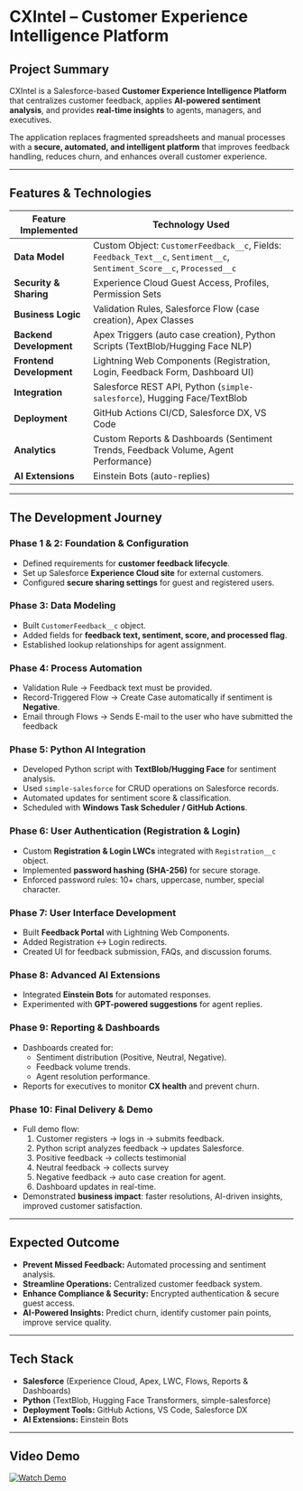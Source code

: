 # CXIntel – Customer Experience Intelligence Platform  

## Project Summary  
CXIntel is a Salesforce-based **Customer Experience Intelligence Platform** that centralizes customer feedback, applies **AI-powered sentiment analysis**, and provides **real-time insights** to agents, managers, and executives.  

The application replaces fragmented spreadsheets and manual processes with a **secure, automated, and intelligent platform** that improves feedback handling, reduces churn, and enhances overall customer experience.  

---

## Features & Technologies  

| Feature Implemented       | Technology Used |
|----------------------------|-----------------|
| **Data Model**             | Custom Object: `CustomerFeedback__c`, Fields: `Feedback_Text__c`, `Sentiment__c`, `Sentiment_Score__c`, `Processed__c` |
| **Security & Sharing**     | Experience Cloud Guest Access, Profiles, Permission Sets |
| **Business Logic**         | Validation Rules, Salesforce Flow (case creation), Apex Classes |
| **Backend Development**    | Apex Triggers (auto case creation), Python Scripts (TextBlob/Hugging Face NLP) |
| **Frontend Development**   | Lightning Web Components (Registration, Login, Feedback Form, Dashboard UI) |
| **Integration**            | Salesforce REST API, Python (`simple-salesforce`), Hugging Face/TextBlob |
| **Deployment**             | GitHub Actions CI/CD, Salesforce DX, VS Code |
| **Analytics**              | Custom Reports & Dashboards (Sentiment Trends, Feedback Volume, Agent Performance) |
| **AI Extensions**          | Einstein Bots (auto-replies) |

---

## The Development Journey  

### Phase 1 & 2: Foundation & Configuration  
- Defined requirements for **customer feedback lifecycle**.  
- Set up Salesforce **Experience Cloud site** for external customers.  
- Configured **secure sharing settings** for guest and registered users.  

### Phase 3: Data Modeling  
- Built `CustomerFeedback__c` object.  
- Added fields for **feedback text, sentiment, score, and processed flag**.  
- Established lookup relationships for agent assignment.  

### Phase 4: Process Automation  
- Validation Rule → Feedback text must be provided.  
- Record-Triggered Flow → Create Case automatically if sentiment is **Negative**.
- Email through Flows → Sends E-mail to the user who have submitted the feedback

### Phase 5: Python AI Integration  
- Developed Python script with **TextBlob/Hugging Face** for sentiment analysis.  
- Used `simple-salesforce` for CRUD operations on Salesforce records.  
- Automated updates for sentiment score & classification.  
- Scheduled with **Windows Task Scheduler / GitHub Actions**.  

### Phase 6: User Authentication (Registration & Login)  
- Custom **Registration & Login LWCs** integrated with `Registration__c` object.  
- Implemented **password hashing (SHA-256)** for secure storage.  
- Enforced password rules: 10+ chars, uppercase, number, special character.  

### Phase 7: User Interface Development  
- Built **Feedback Portal** with Lightning Web Components.  
- Added Registration ↔ Login redirects.  
- Created UI for feedback submission, FAQs, and discussion forums.  

### Phase 8: Advanced AI Extensions  
- Integrated **Einstein Bots** for automated responses.  
- Experimented with **GPT-powered suggestions** for agent replies.  

### Phase 9: Reporting & Dashboards  
- Dashboards created for:  
  - Sentiment distribution (Positive, Neutral, Negative).  
  - Feedback volume trends.  
  - Agent resolution performance.  
- Reports for executives to monitor **CX health** and prevent churn.  

### Phase 10: Final Delivery & Demo  
- Full demo flow:  
  1. Customer registers → logs in → submits feedback.  
  2. Python script analyzes feedback → updates Salesforce.
  3. Positive feedback → collects testimonial
  4. Neutral feedback  → collects survey
  5. Negative feedback → auto case creation for agent.  
  6. Dashboard updates in real-time.  
- Demonstrated **business impact**: faster resolutions, AI-driven insights, improved customer satisfaction.  

---

## Expected Outcome  
- **Prevent Missed Feedback:** Automated processing and sentiment analysis.  
- **Streamline Operations:** Centralized customer feedback system.  
- **Enhance Compliance & Security:** Encrypted authentication & secure guest access.  
- **AI-Powered Insights:** Predict churn, identify customer pain points, improve service quality.  

---

## Tech Stack  
- **Salesforce** (Experience Cloud, Apex, LWC, Flows, Reports & Dashboards)  
- **Python** (TextBlob, Hugging Face Transformers, simple-salesforce)  
- **Deployment Tools:** GitHub Actions, VS Code, Salesforce DX  
- **AI Extensions:** Einstein Bots

---

## Video Demo  

[![Watch Demo](https://img.shields.io/badge/Watch-Demo-red?style=for-the-badge&logo=youtube)](https://drive.google.com/file/d/1VXjGbcKv_xKgfcguPh-7TxeTUixVRebw/view?usp=sharing)


